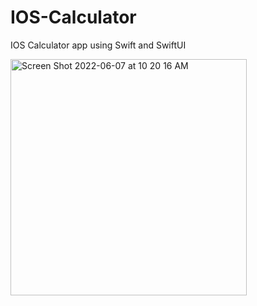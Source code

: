 # IOS-Calculator
IOS Calculator app using Swift and SwiftUI

<img width="378" alt="Screen Shot 2022-06-07 at 10 20 16 AM" src="https://user-images.githubusercontent.com/39712568/172404130-4b9e9277-b3d6-4413-94e7-86b2c41be0a9.png">
